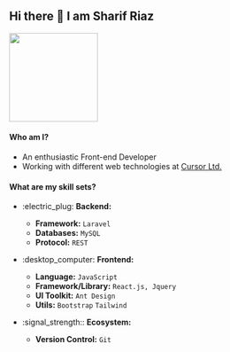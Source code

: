 ### <h2> Hi there 👋 I am <span>Sharif Riaz</span> </h2>

<div id="header">
  <img src="https://media.giphy.com/media/WTjXuYA2y4o3UZly3W/giphy.gif" width="160"/>
</div>


<div>
    <h4>Who am I?</h4>
    <ul>
        <li>An enthusiastic Front-end Developer</li>
        <li>Working with different web technologies at <a href="cursorbd.com">Cursor Ltd.</a></li>
    </ul>
</div>
<div>
    <h4>What are my skill sets?</h4>
    <ul>
        <li><p dir="auto">:electric_plug: <strong>Backend:</strong></p>
            <ul>
                <li><strong>Framework:</strong> <code>Laravel</code></li>
                <li><strong>Databases:</strong> <code>MySQL</code></li>
                <li><strong>Protocol:</strong> <code>REST</code></li>
            </ul>
        </li>
        <li><p>:desktop_computer: <strong>Frontend:</strong></p>
            <ul>
                <li><strong>Language:</strong> <code>JavaScript</code></li>
                <li><strong>Framework/Library:</strong> <code>React.js, Jquery</code></li>
                <li><strong>UI Toolkit:</strong> <code>Ant Design</code></li>
                <li><strong>Utils:</strong> <code>Bootstrap</code> <code>Tailwind</code></li>
            </ul>
        </li>
        <li><p>:signal_strength:: <strong>Ecosystem:</strong></p>
            <ul>
                <li><strong>Version Control:</strong> <code>Git</code></li>
            </ul>
        </li>
    </ul>
</div>
